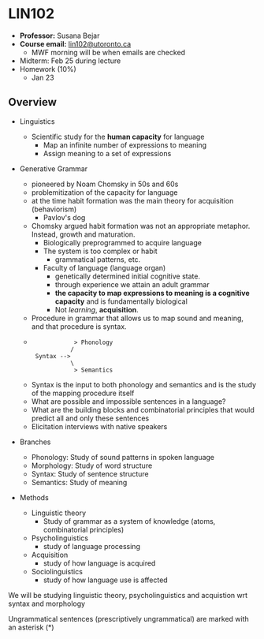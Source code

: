 # LIN102

* **Professor:** Susana Bejar
* **Course email:** lin102@utoronto.ca
  * MWF morning will be when emails are checked
* Midterm: Feb 25 during lecture
* Homework (10%)
  * Jan 23 
## Overview
* Linguistics
  * Scientific study for the **human capacity** for language
    * Map an infinite number of expressions to meaning
    * Assign meaning to a set of expressions
* Generative Grammar
  * pioneered by Noam Chomsky in 50s and 60s
  * problemitization of the capacity for language
  * at the time habit formation was the main theory for acquisition (behaviorism)
    * Pavlov's dog
  * Chomsky argued habit formation was not an appropriate metaphor. Instead, growth and maturation.
    * Biologically preprogrammed to acquire language
    * The system is too complex or habit
      * grammatical patterns, etc.
    * Faculty of language (language organ)
      * genetically determined initial cognitive state.
      * through experience we attain an adult grammar
      * **the capacity to map expressions to meaning is a cognitive capacity** and is fundamentally biological
      * Not *learning*, **acquisition**.
   * Procedure in grammar that allows us to map sound and meaning, and that procedure is syntax.
   * ```
                 > Phonology 
                /
      Syntax -->
                \
                 > Semantics
     ```
  * Syntax is the input to both phonology and semantics and is the study of the mapping procedure itself
  * What are possible and impossible sentences in a language?   
  * What are the building blocks and combinatorial principles that would predict all and only these sentences
  * Elicitation interviews with native speakers

* Branches
  * Phonology: Study of sound patterns in spoken language
  * Morphology: Study of word structure
  * Syntax: Study of sentence structure
  * Semantics: Study of meaning
* Methods
  * Linguistic theory
    * Study of grammar as a system of knowledge (atoms, combinatorial principles)
  * Psycholinguistics
    * study of language processing
  * Acquisition
    * study of how language is acquired
  * Sociolinguistics
    * study of how language use is affected

We will be studying linguistic theory, psycholinguistics and acquistion wrt syntax and morphology

Ungrammatical sentences (prescriptively ungrammatical) are marked with an asterisk (*)
